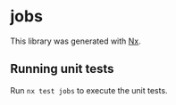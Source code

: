 # jobs

This library was generated with [Nx](https://nx.dev).

## Running unit tests

Run `nx test jobs` to execute the unit tests.
